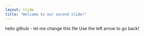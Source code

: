 ```yaml
---
layout: slide
title: "Welcome to our second slide!"
---
```

hello github - let me change this file
Use the left arrow to go back!
